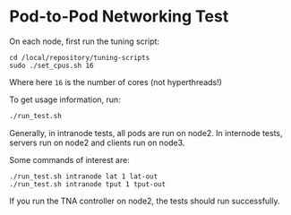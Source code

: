 # Pod-to-Pod Networking Test

On each node, first run the tuning script:
```
cd /local/repository/tuning-scripts
sudo ./set_cpus.sh 16
```
Where here ```16``` is the number of cores (not hyperthreads!)

To get usage information, run:
```bash
./run_test.sh
```

Generally, in intranode tests, all pods are run on node2.
In internode tests, servers run on node2 and clients run on node3.

Some commands of interest are:
```
./run_test.sh intranode lat 1 lat-out
./run_test.sh intranode tput 1 tput-out
```

If you run the TNA controller on node2, the tests should run successfully.

